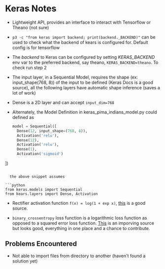 # Keras Notes

* Lightweight API, provides an interface to interact with Tensorflow or Theano (not sure)

* `p3 -c "from keras import backend; print(backend._BACKEND)"` can be used to check what the backend of kears is configured for. Default config is for tensorflow

* The *backend* to Keras can be configured by setting 
  *KERAS_BACKEND* env var to the preferred backend, say theano, `KERAS_BACKEND=theano`. To check run step 2

* The input layer, in a Sequential Model, requires the shape (ex: input_shape(768, 8)) of the input to be defined (Keras Docs is a good source), all the following layers have automatic shape inference (saves a lot of work)

* Dense is a 2D layer and can accept `input_dim=768`

* Alternately, the Model Definition in keras_pima_indians_model.py could defined as

  ```python
  model = Sequential([
    Dense(12, input_shape=(768, 8)),
    Activation('relu'),
    Dense(12),
    Activation('relu'),
    Dense(1),
    Activation('sigmoid')
])
  ```

    the above snippet assumes

  ```python
  from keras.models import Sequential
  from kears.layers import Dense, Activation
  ```

* Rectifier activation function `f(x) = log(1 + exp x)`, [this](https://en.wikipedia.org/wiki/Rectifier_(neural_networks) "Wikipedia") is a good source.

* `binary_crossentropy` loss function is a logarithmic loss function as opposed to a squared error loss function. [This](http://ml-cheatsheet.readthedocs.io/en/latest/loss_functions.html#cost-function "Read The Docs") is an imporving source but looks good, everything in one place and a chance to contribute.

## Problems Encountered

* Not able to import files from directory to another (haven't found a solution yet)